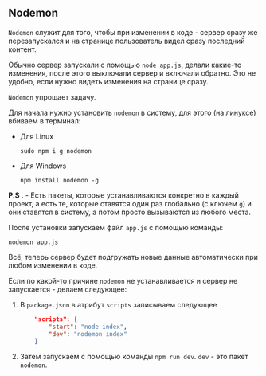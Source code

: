 ## Nodemon

`Nodemon` служит для того, чтобы при изменении в коде - сервер сразу же перезапускался и на странице пользователь видел сразу последний контент.

Обычно сервер запускали с помощью `node app.js`, делали какие-то изменения, после этого выключали сервер и включали обратно. Это не удобно, если нужно видеть изменения на странице сразу. 

`Nodemon` упрощает задачу.

Для начала нужно установить `nodemon` в систему, для этого (на линуксе) вбиваем в терминал:

* Для Linux
    ```
    sudo npm i g nodemon
    ```
* Для Windows
    ```
    npm install nodemon -g
    ```

**P.S** . - Есть пакеты, которые устанавливаются конкретно в каждый проект, а есть те, которые ставятся один раз глобально (с ключем `g`) и они ставятся в систему, а потом просто вызываются из любого места.

После установки запускаем файл `app.js` с помощью команды:

```
nodemon app.js
```

Всё, теперь сервер будет подгружать новые данные автоматически при любом изменении в коде.

Если по какой-то причине `nodemon` не устанавливается и сервер не запускается - делаем следующее:

1. В `package.json` в атрибут `scripts` записываем следующее
    ```json
        "scripts": {
            "start": "node index",
            "dev": "nodemon index"
        }
    ```

2. Затем запускаем с помощью команды `npm run dev`. `dev` - это пакет `nodemon`.


